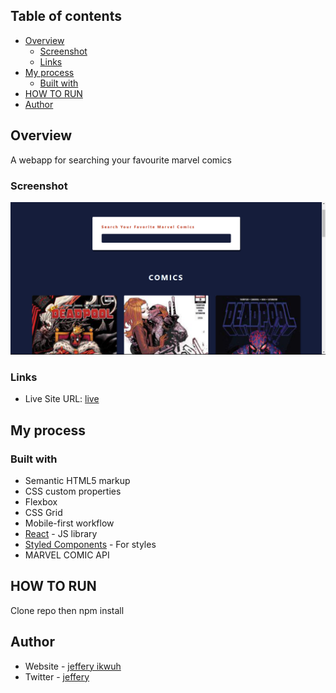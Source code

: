 ## Table of contents

- [Overview](#overview)
  - [Screenshot](#screenshot)
  - [Links](#links)
- [My process](#my-process)
  - [Built with](#built-with)
- [HOW TO RUN](#useful-resources)
- [Author](#author)

## Overview

A webapp for searching your favourite marvel comics

### Screenshot

![](./screenshot.png)

### Links

- Live Site URL: [live](https://jeffcole-marvel-db.netlify.app/)

## My process

### Built with

- Semantic HTML5 markup
- CSS custom properties
- Flexbox
- CSS Grid
- Mobile-first workflow
- [React](https://reactjs.org/) - JS library
- [Styled Components](https://styled-components.com/) - For styles
- MARVEL COMIC API

## HOW TO RUN

Clone repo then npm install

## Author

- Website - [jeffery ikwuh](https://ikwuh-jeffery.netlify.app/)
- Twitter - [jeffery](https://twitter.com/jeffery_ikwuh)

#
